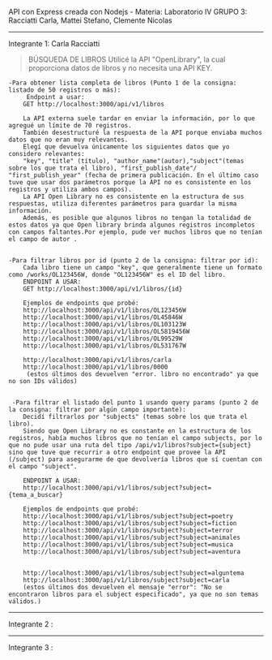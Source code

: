  API con Express creada con Nodejs - Materia: Laboratorio IV 
GRUPO 3: Racciatti Carla, Mattei Stefano, Clemente Nicolas 

*******************************************************************************************************************
Integrante 1: Carla Racciatti 
>BÚSQUEDA DE LIBROS
Utilicé la API "OpenLibrary", la cual proporciona datos de libros y no necesita una API KEY. 

    -Para obtener lista completa de libros (Punto 1 de la consigna: listado de 50 registros o más): 
         Endpoint a usar: 
        GET http://localhost:3000/api/v1/libros

        La API externa suele tardar en enviar la información, por lo que agregué un límite de 70 registros. 
        También desestructuré la respuesta de la API porque enviaba muchos datos que no eran muy relevantes. 
        Elegí que devuelva únicamente los siguientes datos que yo considero relevantes: 
        "key", "title" (título), "author_name"(autor),"subject"(temas sobre los que trata el libro), "first_publish_date"/ "first_publish_year" (fecha de primera publicación. En el último caso tuve que usar dos parámetros porque la API no es consistente en los registros y utiliza ambos campos). 
        La API Open Library no es consistente en la estructura de sus respuestas, utiliza diferentes parámetros para guardar la misma información. 
        Además, es posible que algunos libros no tengan la totalidad de estos datos ya que Open library brinda algunos registros incompletos con campos faltantes.Por ejemplo, pude ver muchos libros que no tenían el campo de autor .


    -Para filtrar libros por id (punto 2 de la consigna: filtrar por id): 
        Cada libro tiene un campo "key", que generalmente tiene un formato como /works/OL123456W, donde "OL123456W" es el ID del libro.
        ENDPOINT A USAR: 
        GET http://localhost:3000/api/v1/libros/{id}
        
        Ejemplos de endpoints que probé: 
        http://localhost:3000/api/v1/libros/OL123456W
        http://localhost:3000/api/v1/libros/OL45846W
        http://localhost:3000/api/v1/libros/OL103123W
        http://localhost:3000/api/v1/libros/OL5819456W
        http://localhost:3000/api/v1/libros/OL99529W
        http://localhost:3000/api/v1/libros/OL531767W

        http://localhost:3000/api/v1/libros/carla
        http://localhost:3000/api/v1/libros/0000
         (estos últimos dos devuelven "error. libro no encontrado" ya que no son IDs válidos)
        
    
     -Para filtrar el listado del punto 1 usando query params (punto 2 de la consigna: filtrar por algún campo importante): 
        Decidí filtrarlos por "subjects" (temas sobre los que trata el libro). 
        Siendo que Open Library no es constante en la estructura de los registros, había muchos libros que no tenían el campo subjects, por lo que no pude usar una ruta del tipo /api/v1/libros?subject={subject} sino que tuve que recurrir a otro endpoint que provee la API (/subject) para asegurarme de que devolvería libros que sí cuentan con el campo "subject". 

        ENDPOINT A USAR: 
        http://localhost:3000/api/v1/libros/subject?subject={tema_a_buscar}

        Ejemplos de endpoints que probé: 
        http://localhost:3000/api/v1/libros/subject?subject=poetry
        http://localhost:3000/api/v1/libros/subject?subject=fiction
        http://localhost:3000/api/v1/libros/subject?subject=terror
        http://localhost:3000/api/v1/libros/subject?subject=animales
        http://localhost:3000/api/v1/libros/subject?subject=musica
        http://localhost:3000/api/v1/libros/subject?subject=aventura


        http://localhost:3000/api/v1/libros/subject?subject=alguntema
        http://localhost:3000/api/v1/libros/subject?subject=carla
        (estos últimos dos devuelven el mensaje "error": "No se encontraron libros para el subject especificado", ya que no son temas válidos.)




*******************************************************************************************************************
Integrante 2 : 

*******************************************************************************************************************
Integrante 3 : 